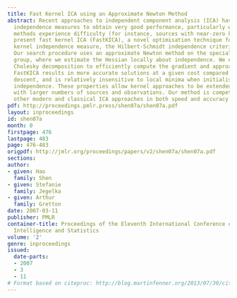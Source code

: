 ```yaml
---
title: Fast Kernel ICA using an Approximate Newton Method
abstract: Recent approaches to independent component analysis (ICA) have used kernel
  independence measures to obtain very good performance, particularly where classical
  methods experience difficulty (for instance, sources with near-zero kurtosis). We
  present fast kernel ICA (FastKICA), a novel optimisation technique for one such
  kernel independence measure, the Hilbert-Schmidt independence criterion (HSIC).
  Our search procedure uses an approximate Newton method on the special orthogonal
  group, where we estimate the Hessian locally about independence. We employ incomplete
  Cholesky decomposition to efficiently compute the gradient and approximate Hessian.
  FastKICA results in more accurate solutions at a given cost compared with gradient
  descent, and is relatively insensitive to local minima when initialised far from
  independence. These properties allow kernel approaches to be extended to problems
  with larger numbers of sources and observations. Our method is competitive with
  other modern and classical ICA approaches in both speed and accuracy.
pdf: http://proceedings.pmlr.press/shen07a/shen07a.pdf
layout: inproceedings
id: shen07a
month: 0
firstpage: 476
lastpage: 483
page: 476-483
origpdf: http://jmlr.org/proceedings/papers/v2/shen07a/shen07a.pdf
sections: 
author:
- given: Hao
  family: Shen
- given: Stefanie
  family: Jegelka
- given: Arthur
  family: Gretton
date: 2007-03-11
publisher: PMLR
container-title: Proceedings of the Eleventh International Conference on Artificial
  Intelligence and Statistics
volume: '2'
genre: inproceedings
issued:
  date-parts:
  - 2007
  - 3
  - 11
# Format based on citeproc: http://blog.martinfenner.org/2013/07/30/citeproc-yaml-for-bibliographies/
---
```

